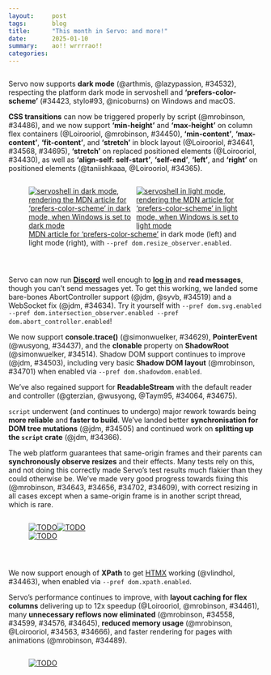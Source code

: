 ```yaml
---
layout:     post
tags:       blog
title:      "This month in Servo: and more!"
date:       2025-01-10
summary:    ao!! wrrrrao!!
categories:
---
```


<div class="_paired_figure">
<div>

Servo now supports **dark mode** (@arthmis, @lazypassion, #34532), respecting the platform dark mode in servoshell and **‘prefers-color-scheme’** (#34423, stylo#93, @nicoburns) on Windows and macOS.

**CSS transitions** can now be triggered properly by script (@mrobinson, #34486), and we now support **‘min-height’** and **‘max-height’** on column flex containers (@Loirooriol, @mrobinson, #34450), **‘min-content’**, **‘max-content’**, **‘fit-content’**, and **‘stretch’** in block layout (@Loirooriol, #34641, #34568, #34695), **‘stretch’** on replaced positioned elements (@Loirooriol, #34430), as well as **‘align-self: self-start’**, **‘self-end’**, **‘left’**, and **‘right’** on positioned elements (@taniishkaaa, @Loirooriol, #34365).
</div>
<figure>
    <div style="display: flex;">
        <a href="{{ '/img/blog/dark-mode-december-2024.png' | url }}"><img src="{{ '/img/blog/dark-mode-december-2024.png' | url }}"
            alt="servoshell in dark mode, rendering the MDN article for ‘prefers-color-scheme’ in dark mode, when Windows is set to dark mode"></a>
        <a href="{{ '/img/blog/light-mode-december-2024.png' | url }}"><img src="{{ '/img/blog/light-mode-december-2024.png' | url }}"
            alt="servoshell in light mode, rendering the MDN article for ‘prefers-color-scheme’ in light mode, when Windows is set to light mode"></a>
    </div>
    <figcaption><a href="https://developer.mozilla.org/en-US/docs/Web/CSS/@media/prefers-color-scheme">MDN article for ‘prefers-color-scheme’</a> in dark mode (left) and light mode (right), with <code>--pref dom.resize_observer.enabled</code>.</figcaption>
</figure>
</div>

<div class="_paired_figure">
<div>

Servo can now run [**Discord**](https://discord.com) well enough to [**log in**](https://discord.com/login) and **read messages**, though you can’t send messages yet.
To get this working, we landed some bare-bones AbortController support (@jdm, @syvb, #34519) and a WebSocket fix (@jdm, #34634).
Try it yourself with `--pref dom.svg.enabled --pref dom.intersection_observer.enabled --pref dom.abort_controller.enabled`!

We now support **console.trace()** (@simonwuelker, #34629), **PointerEvent** (@wusyong, #34437), and the **clonable** property on **ShadowRoot** (@simonwuelker, #34514).
Shadow DOM support continues to improve (@jdm, #34503), including very basic **Shadow DOM layout** (@mrobinson, #34701) when enabled via `--pref dom.shadowdom.enabled`.

We’ve also regained support for **ReadableStream** with the default reader and controller (@gterzian, @wusyong, @Taym95, #34064, #34675).

`script` underwent (and continues to undergo) major rework towards being **more reliable** and **faster to build**.
We’ve landed better **synchronisation for DOM tree mutations** (@jdm, #34505) and continued work on **splitting up the `script` crate** (@jdm, #34366).

The web platform guarantees that same-origin frames and their parents can **synchronously observe resizes** and their effects.
Many tests rely on this, and not doing this correctly made Servo’s test results much flakier than they could otherwise be.
We’ve made very good progress towards fixing this (@mrobinson, #34643, #34656, #34702, #34609), with correct resizing in all cases except when a same-origin frame is in another script thread, which is rare.
</div>
<figure>
    <div style="display: flex;">
        <a href="{{ '/img/blog/discord-login-1-december-2024.png' | url }}"><img src="{{ '/img/blog/discord-login-1-december-2024.png' | url }}"
            alt="TODO"></a>
        <a href="{{ '/img/blog/discord-login-2-december-2024.png' | url }}"><img src="{{ '/img/blog/discord-login-2-december-2024.png' | url }}"
            alt="TODO"></a>
    </div>
    <a href="{{ '/img/blog/discord-small-december-2024.png' | url }}"><img src="{{ '/img/blog/discord-small-december-2024.png' | url }}"
        alt="TODO"></a>
</figure>
</div>

<div class="_paired_figure">
<div>

We now support enough of **XPath** to get [HTMX](https://htmx.org) working (@vlindhol, #34463), when enabled via `--pref dom.xpath.enabled`.

Servo’s performance continues to improve, with **layout caching for flex columns** delivering up to 12x speedup (@Loirooriol, @mrobinson, #34461), many **unnecessary reflows now eliminated** (@mrobinson, #34558, #34599, #34576, #34645), **reduced memory usage** (@mrobinson, @Loirooriol, #34563, #34666), and faster rendering for pages with animations (@mrobinson, #34489).
</div>
<figure>
    <a href="{{ '/img/blog/htmx-december-2024.png' | url }}"><img src="{{ '/img/blog/htmx-december-2024.png' | url }}"
        alt="TODO"></a>
</figure>
</div>

<!--
- donations
    - 2160.66/month opencollective
    - 2169.00/month github
    - 16 donors on thanks.dev
- engine
    - DONE 73    ‘prefers-color-scheme’ (dark mode)
    - DONE 54    CSS transitions can be triggered by script
    - 53    prompt user for credentials
    - DONE 65 69     ReadableStream with default reader and controller
    - DONE 43    console.trace()
    - DONE 39 42 59  ‘min-content’, ‘max-content’, ‘fit-content’ and ‘stretch’ for block layout
    - DONE 77    ‘self-start’, ‘self-end’, ‘left’, and ‘right’ for abspos elements
    - DONE 76 shadow dom impl
        - DONE 27    clonable property on ShadowRoot
        - DONE 68    initial shadow dom layout (--pref dom.shadowdom.enabled)
    - 48    referrerpolicy attribute
    - 30    referrerPolicy property on HTMLIFrameElement
    - DONE 14    xpath --pref dom.xpath.enabled; htmx
    - DONE 34    stub AbortController --pref dom.abort_controller.enabled; discord
    - DONE 72    fixed WebSocket connection error; discord
    - DONE 15    PointerEvent
    - DONE 11 12 13 36  synchronous iframe resizing
    - DONE 16    sync script execution with dom tree mutations
    - DONE 20    ‘min-’ and ‘max-height’ on column flex containers
    - 21    improved layout of flex container with reverse direction
    - DONE 23    ‘stretch’ on replaced abspos
    - 26    --pref threadpools.fallback_worker_num etc
    - 28 31 32 33  initial layout caching for incremental layout
    - 29    fixed `new Request({referrerPolicy: ""})`
    - 38    fixed case insensitivity of CSS ‘attr()’ in HTML
    - 46    fixed navigation from initial about:blank in iframes
    - 57 58     fixed intrinsic contributions of tables and anonymous blocks
    - 71    fixed WebSocket constructor with http or https url
- upgrades
    - 24    stylo 2024-12-04
    - 37 49 50  wgpu 24?
    - 45    SpiderMonkey 128.6
- crashes
    - 70    multiprocess mode
    - 51 52     shutting down
    - 19    unconnected shadow root
- ohos
    - 1     swipe back
- perf
    - DONE 17    flex column caching; 12x improvement
    - DONE 40 41 55 56   fixed reflows so they only happen when needed by HTML event loop
    - DONE 78    faster “update the rendering” with animations
    - DONE 18    reduced memory usage by 260 bytes per InlineItem
    - DONE 61    reduced memory usage in ContainingBlockPaddingAndBorder
    - 2     optimise production-stripped
    - 3     webgpu feature flag
    - 4     tracing no longer enables layout-2013
    - 5     linux-perf job in ci
    - 44    timers without IPC
    - 47    more gl bindings unification
    - DONE 75    more splitting up script crate
- dev
    - 35    fixed devtools with firefox 133
    - 6 7 8 62 63 64    now uses uv
    - 25 66 67  mach python compat
    - 9 10      rust 1.82
    - 22    mach cargo-clippy is now mach clippy
    - 60    dump_js_stack(*mut RawJSContext)
    - 74    preparing to support wpt testdriver.js
    - ci reliability?

>>> 2024-12-01T06:04:14Z
21  https://github.com/servo/servo/pull/34426	(@Loirooriol, #34426)	Fix alignment of abspos child of flexbox with flipped direction (#34426)
https://github.com/servo/servo/pull/34435	(@jdm, #34435)	script: Dirty video element when clearing video frame data. (#34435)
    https://github.com/servo/servo/pull/34432	(@shanehandley, #34432)	Retain the referrer policy when loading an about:blank iframe. (#34432)
>>> 2024-12-02T06:02:17Z
    https://github.com/servo/servo/pull/34427	(@dependabot[bot], @dependabot[bot], #34427)	build(deps): bump tracing-subscriber from 0.3.18 to 0.3.19 (#34427)
1   https://github.com/servo/servo/pull/34433	(@jschwe, #34433)	ohos: Support swiping to go back (#34433)
>>> 2024-12-03T06:05:34Z
20  https://github.com/servo/servo/pull/34450	(@Loirooriol, @mrobinson, #34450)	Obey min and max properties when computing main size of column flex (#34450)
    https://github.com/servo/servo/pull/34459	(@dependabot[bot], @dependabot[bot], #34459)	build(deps): bump libloading from 0.8.5 to 0.8.6 (#34459)
    https://github.com/servo/servo/pull/34457	(@dependabot[bot], @dependabot[bot], #34457)	build(deps): bump mio from 1.0.2 to 1.0.3 (#34457)
    https://github.com/servo/servo/pull/34456	(@dependabot[bot], @dependabot[bot], #34456)	build(deps): bump syn from 2.0.89 to 2.0.90 (#34456)
    https://github.com/servo/servo/pull/34454	(@dependabot[bot], @dependabot[bot], #34454)	build(deps): bump web-sys from 0.3.72 to 0.3.74 (#34454)
    https://github.com/servo/servo/pull/34453	(@dependabot[bot], @dependabot[bot], #34453)	build(deps): bump allocator-api2 from 0.2.20 to 0.2.21 (#34453)
    https://github.com/servo/servo/pull/34452	(@dependabot[bot], @dependabot[bot], #34452)	build(deps): bump js-sys from 0.3.72 to 0.3.74 (#34452)
    https://github.com/servo/servo/pull/34451	(@dependabot[bot], @dependabot[bot], #34451)	build(deps): bump ttf-parser from 0.25.0 to 0.25.1 (#34451)
19  https://github.com/servo/servo/pull/34361	(@simonwuelker, #34361)	Don't register unconnected shadow roots with their owner document (#34361)
    https://github.com/servo/servo/pull/34443	(@Loirooriol, #34443)	Refactor AbsoluteAxisSolver (#34443)
15  https://github.com/servo/servo/pull/34437	(@wusyong, #34437)	script: add PointerEvent (#34437)
2   https://github.com/servo/servo/pull/34340	(@atbrakhi, #34340)	Optimize `production-stripped` (#34340)
    https://github.com/servo/servo/pull/34422	(@jschwe, #34422)	ohos: Improve argument filtering (#34422)
>>> 2024-12-04T06:07:52Z
    https://github.com/servo/servo/pull/34471	(@dependabot[bot], @dependabot[bot], #34471)	build(deps): bump tokio from 1.41.1 to 1.42.0 (#34471)
    https://github.com/servo/servo/pull/34470	(@dependabot[bot], @dependabot[bot], #34470)	build(deps): bump wasm-bindgen-futures from 0.4.45 to 0.4.47 (#34470)
    https://github.com/servo/servo/pull/34469	(@dependabot[bot], @dependabot[bot], #34469)	build(deps): bump xml-rs from 0.8.23 to 0.8.24 (#34469)
17  https://github.com/servo/servo/pull/34461	(@Loirooriol, @mrobinson, #34461)	Improve performance of flex column layouts by caching (#34461)
>>> 2024-12-05T06:02:26Z
    https://github.com/servo/servo/pull/34480	(@nicoburns, #34480)	Move stylo thread pool mutex to servo layout thread crates (#34480)
22  https://github.com/servo/servo/pull/34481	(@nicoburns, #34481)	Rename 'cargo-clippy' mach command to just 'clippy' (#34481)
    https://github.com/servo/servo/pull/34477	(@dependabot[bot], @dependabot[bot], #34477)	build(deps): bump anyhow from 1.0.93 to 1.0.94 (#34477)
    https://github.com/servo/servo/pull/34476	(@dependabot[bot], @dependabot[bot], #34476)	build(deps): bump clap from 4.5.21 to 4.5.22 (#34476)
    https://github.com/servo/servo/pull/34475	(@dependabot[bot], @dependabot[bot], #34475)	build(deps): bump tokio-util from 0.7.12 to 0.7.13 (#34475)
    https://github.com/servo/servo/pull/34467	(@mukilan, #34467)	mach: fix logic to override paths for legacy layout (#34467)
>>> 2024-12-06T06:05:40Z
24  https://github.com/servo/servo/pull/34501	(@Loirooriol, #34501)	Upgrade Stylo to 2024-12-04 (#34501)
25  https://github.com/servo/servo/pull/34490	(@MichaelMcDonnell, #34490)	Check maximum Python version in mach (#34490)
23  https://github.com/servo/servo/pull/34430	(@Loirooriol, #34430)	Fix `stretch` sizes on replaced abspos (#34430)
78  https://github.com/servo/servo/pull/34489	(@mrobinson, #34489)	script: Update animations once per-Document during `update_the_rendering()` (#34489)
3   https://github.com/servo/servo/pull/34444	(@atbrakhi, #34444)	Add `webgpu` feature flag (#34444)
77  https://github.com/servo/servo/pull/34365	(@taniishkaaa, @Loirooriol, #34365)	layout: Add missing support for some alignment keywords on absolutely positioned elements (#34365)
https://github.com/servo/servo/pull/34484	(@jschwe, #34484)	Bump MACOSX_DEPLOYMENT_TARGET to 13.0 (#34484)
    https://github.com/servo/servo/pull/34483	(@servo-wpt-sync, #34483)	Update web-platform-tests to revision b'bf49dde84c5f05613115d6146d109f0ec3900694' (#34483)
>>> 2024-12-07T06:04:53Z
76  https://github.com/servo/servo/pull/34503	(@jdm, #34503)	Make traverse_preorder follow shadow roots (#34503)
4   https://github.com/servo/servo/pull/34515	(@jschwe, #34515)	Fix tracing enabling layout-2013 feature (#34515)
    https://github.com/servo/servo/pull/34512	(@dependabot[bot], @dependabot[bot], #34512)	build(deps): bump tokio-stream from 0.1.16 to 0.1.17 (#34512)
    https://github.com/servo/servo/pull/34511	(@dependabot[bot], @dependabot[bot], #34511)	build(deps): bump clap from 4.5.22 to 4.5.23 (#34511)
    https://github.com/servo/servo/pull/34510	(@dependabot[bot], @dependabot[bot], #34510)	build(deps): bump clap_lex from 0.7.3 to 0.7.4 (#34510)
    https://github.com/servo/servo/pull/34508	(@jschwe, #34508)	Don't trace SystemFontService loop (#34508)
    https://github.com/servo/servo/pull/34485	(@Mikopet, #34485)	tweak mach files a little bit (#34485)
75  https://github.com/servo/servo/pull/34366	(@jdm, #34366)	Create two-phase initialization for generated JS engine bindings (#34366)
5   https://github.com/servo/servo/pull/33261	(@sagudev, @dklassic, #33261)	Add linux-pref job (#33261)
>>> 2024-12-08T06:07:13Z
14  https://github.com/servo/servo/pull/34463	(@vlindhol, #34463)	Add XPath parser/evaluator (#34463)
28  https://github.com/servo/servo/pull/34507	(@mrobinson, #34507)	layout: Add `LayoutBoxBase` and use it for `IndependentFormattingContext` (#34507)
27  https://github.com/servo/servo/pull/34514	(@simonwuelker, #34514)	Implement `ShadowRoot.clonable` attribute (#34514)
    https://github.com/servo/servo/pull/34509	(@dependabot[bot], @dependabot[bot], #34509)	build(deps): bump fdeflate from 0.3.6 to 0.3.7 (#34509)
29  https://github.com/servo/servo/pull/34518	(@shanehandley, #34518)	net: correct handling of the empty string referrer policy when provided in requestInit (#34518)
26  https://github.com/servo/servo/pull/34478	(@jschwe, #34478)	Add prefs to limit threadpool sizes (#34478)
>>> 2024-12-09T06:05:58Z
    https://github.com/servo/servo/pull/34529	(@vlindhol, #34529)	traverse Shadow DOM boundaries when determining element lang (#34529)
30  https://github.com/servo/servo/pull/34526	(@shanehandley, #34526)	Add ReferrerPolicy IDL attribute to iframes (#34526)
    https://github.com/servo/servo/pull/34525	(@servo-wpt-sync, #34525)	Update web-platform-tests to revision b'7b6f075f0ec3c52d92c61fb9f35ce0ec927b17b2' (#34525)
    https://github.com/servo/servo/pull/34524	(@iamlockon, #34524)	script: add `initialize_ui_event` method (#34524)
31  https://github.com/servo/servo/pull/34513	(@mrobinson, #34513)	layout: Add `LayoutBox` to `TableSlotCell` (#34513)
>>> 2024-12-10T06:10:59Z
5   https://github.com/servo/servo/pull/34548	(@mukilan, #34548)	Revert "mach: switch to `uv` for managing python venv (#34504)" (#34548)
    https://github.com/servo/servo/pull/34546	(@dependabot[bot], @dependabot[bot], #34546)	build(deps): bump png from 0.17.14 to 0.17.15 (#34546)
    https://github.com/servo/servo/pull/34545	(@dependabot[bot], @dependabot[bot], #34545)	build(deps): bump chrono from 0.4.38 to 0.4.39 (#34545)
    https://github.com/servo/servo/pull/34543	(@dependabot[bot], @dependabot[bot], #34543)	build(deps): bump cc from 1.2.2 to 1.2.3 (#34543)
    https://github.com/servo/servo/pull/34542	(@dependabot[bot], @dependabot[bot], #34542)	build(deps): bump libc from 0.2.167 to 0.2.168 (#34542)
    https://github.com/servo/servo/pull/34541	(@dependabot[bot], @dependabot[bot], #34541)	build(deps): bump fastrand from 2.2.0 to 2.3.0 (#34541)
    https://github.com/servo/servo/pull/34540	(@dependabot[bot], @dependabot[bot], #34540)	build(deps): bump taffy from 0.6.2 to 0.6.3 (#34540)
    https://github.com/servo/servo/pull/34536	(@jschwe, #34536)	tracing: Trace Constellation blocked duration (#34536)
    https://github.com/servo/servo/pull/34538	(@iamlockon, @wusyong, #34538)	retire deprecated MouseEvent::InitMouseEvent (#34538)
4   https://github.com/servo/servo/pull/34504	(@mukilan, #34504)	mach: switch to `uv` for managing python venv (#34504)
54  https://github.com/servo/servo/pull/34486	(@mrobinson, #34486)	script: Update the rendering when receiving IPC messages instead of just reflowing (#34486)
    https://github.com/servo/servo/pull/34506	(@atbrakhi, #34506)	Reword assert message (#34506)
32  https://github.com/servo/servo/pull/34530	(@mrobinson, #34530)	layout: Have `SameFormattingContextBlock` be a `LayoutBoxBase` (#34530)
>>> 2024-12-12T06:06:01Z
https://github.com/servo/servo/pull/34587	(@nicoburns, #34587)	Deduplicate taffy layout pbm computation (#34587)
33  https://github.com/servo/servo/pull/34586	(@Loirooriol, #34586)	Make sure to cache `inline_content_sizes()` (#34586)
74  https://github.com/servo/servo/pull/34550	(@jdm, #34550)	Allow running testharness/testdriver/reftests in servodriver (#34550)
55  https://github.com/servo/servo/pull/34576	(@mrobinson, #34576)	script: Do not do explicit reflows when handing rAFs (#34576)
    https://github.com/servo/servo/pull/34583	(@dependabot[bot], @dependabot[bot], #34583)	build(deps): bump serde from 1.0.215 to 1.0.216 (#34583)
18  https://github.com/servo/servo/pull/34563	(@mrobinson, @Loirooriol, #34563)	layout: Clean up inline layout data types a bit (#34563)
    https://github.com/servo/servo/pull/34565	(@mrobinson, @Loirooriol, #34565)	layout: Make a new `ContainingBlockSize` type (#34565)
    https://github.com/servo/servo/pull/34552	(@jdm, #34552)	tidy: Update pattern for checking for missing specification links. (#34552)
    https://github.com/servo/servo/pull/34570	(@shanehandley, #34570)	Update response handling in main_fetch (#34570)
40  https://github.com/servo/servo/pull/34558	(@mrobinson, #34558)	script: Remove 'pending reflow' concept and some explicit reflows (#34558)
    https://github.com/servo/servo/pull/34567	(@jdm, #34567)	Iterate PR commits in reverse (oldest->newest) when preparing WPT export. (#34567)
    https://github.com/servo/servo/pull/34577	(@mukilan, #34577)	ci: disable caches on Android CI for testing (#34577)
    https://github.com/servo/servo/pull/34554	(@jdm, #34554)	Rewrite From/TryFrom conversions on generated types to avoid future orphan rule violations (#34554)
https://github.com/servo/servo/pull/34557	(@Loirooriol, #34557)	Don't transfer indefinite `height: stretch` to inline axis (#34557)
https://github.com/servo/servo/pull/34539	(@mrobinson, #34539)	script: Do not prioritize *update-the-rendering* in `ScriptThread` message loop (#34539)
34  https://github.com/servo/servo/pull/34519	(@jdm, @syvb, #34519)	script: Add stub interface for AbortController. (#34519)
>>> 2024-12-13T06:06:41Z
35  https://github.com/servo/servo/pull/34602	(@parasyte, #34602)	Fix devtools timeout with Firefox 133 (#34602)
    https://github.com/servo/servo/pull/34595	(@Loirooriol, #34595)	Distinguish cached `inline_content_sizes()` from uncached ones (#34595)
    https://github.com/servo/servo/pull/34596	(@Loirooriol, #34596)	Fix block size of containing block established by table rows (#34596)
https://github.com/servo/servo/pull/34572	(@d-desiatkin, @Loirooriol, #34572)	layout: Fix ordering of padding, border, and margin in inline BiDi (#34572)
    https://github.com/servo/servo/pull/34585	(@Loirooriol, #34585)	Share more code for non-replaced float-avoiding blocks (#34585)
    https://github.com/servo/servo/pull/34544	(@dependabot[bot], @dependabot[bot], #34544)	build(deps): bump rustix from 0.38.41 to 0.38.42 (#34544)
10  https://github.com/servo/servo/pull/34592	(@jschwe, #34592)	Upgrade Rust to 1.82.0 (#34592)
    https://github.com/servo/servo/pull/34589	(@nicoburns, #34589)	Remove taffy-specific layout caching (#34589)
    https://github.com/servo/servo/pull/34556	(@sagudev, #34556)	Run bencher in try-full (#34556)
https://github.com/servo/servo/pull/34575	(@mrobinson, #34575)	script: Remove `note_rendering_opportunity` and `rendering_opportunity` (#34575)
9   https://github.com/servo/servo/pull/34270	(@mukilan, #34270)	build: upgrade rustc to 1.81.0 (#34270)
73  https://github.com/servo/servo/pull/34532	(@arthmis, @lazypassion, #34532)	Add embedder event for preferred color scheme and respond to it in the LayoutThread (#34532)
https://github.com/servo/servo/pull/34584	(@jschwe, #34584)	android: Fix flinging downwards  (#34584)
>>> 2024-12-14T06:04:56Z
    https://github.com/servo/servo/pull/34617	(@webbeef, #34617)	Allow a null principal to subsumes others when appropriate (#34617)
    https://github.com/servo/servo/pull/34588	(@jdm, #34588)	Replace unsafe uses of HandleValueArray. (#34588)
36  https://github.com/servo/servo/pull/34609	(@mrobinson, #34609)	layout: Send back layout results directly and remove channels (#34609)
37  https://github.com/servo/servo/pull/34607	(@sagudev, #34607)	Update wgpu to trunk (#34607)
    https://github.com/servo/servo/pull/34611	(@dependabot[bot], @dependabot[bot], #34611)	build(deps): bump cc from 1.2.3 to 1.2.4 (#34611)
    https://github.com/servo/servo/pull/34610	(@dependabot[bot], @dependabot[bot], #34610)	build(deps): bump semver from 1.0.23 to 1.0.24 (#34610)
38  https://github.com/servo/servo/pull/34574	(@stevennovaryo, #34574)	layout: Fix CSS `attr()` function case sensitivity matching (#34574)
https://github.com/servo/servo/pull/34608	(@Loirooriol, #34608)	Use inline-start/inline-end instead of left/right terminology for floats (#34608)
https://github.com/servo/servo/pull/34606	(@willypuzzle, #34606)	Add CanGc argument to reflect_dom_object  (#34606)
41  https://github.com/servo/servo/pull/34599	(@mrobinson, #34599)	script: No longer do explicit reflows for display (#34599)
    https://github.com/servo/servo/pull/34447	(@mrobinson, #34447)	tidy: Use more `cargo-deny` features (#34447)
>>> 2024-12-15T06:06:42Z
    https://github.com/servo/servo/pull/34622	(@servo-wpt-sync, #34622)	Update web-platform-tests to revision b'38623a53d6598cb7aab4be8a810102b352a652df' (#34622)
    https://github.com/servo/servo/pull/34619	(@mukilan, #34619)	ci: add retries and caching for `gradle` installation (#34619)
    https://github.com/servo/servo/pull/34618	(@webbeef, #34618)	Set a Rust edition for blurmac (#34618)
>>> 2024-12-16T06:06:45Z
>>> 2024-12-17T06:05:35Z
    https://github.com/servo/servo/pull/34659	(@Narfinger, #34659)	Update deprecated use of PanicInfo to PanicHookInfo (#34659)
    https://github.com/servo/servo/pull/34650	(@dependabot[bot], @dependabot[bot], #34650)	build(deps): bump colored from 2.1.0 to 2.2.0 (#34650)
49  https://github.com/servo/servo/pull/34646	(@sagudev, #34646)	Update wgpu to better handle optional attachment load/store ops (#34646)
39  https://github.com/servo/servo/pull/34641	(@Loirooriol, #34641)	Complete implementation of keyword sizes for block layout (#34641)
    https://github.com/servo/servo/pull/34654	(@dependabot[bot], @dependabot[bot], #34654)	build(deps): bump cc from 1.2.3 to 1.2.4 (#34654)
    https://github.com/servo/servo/pull/34653	(@dependabot[bot], @dependabot[bot], #34653)	build(deps): bump crossbeam-deque from 0.8.5 to 0.8.6 (#34653)
    https://github.com/servo/servo/pull/34652	(@dependabot[bot], @dependabot[bot], #34652)	build(deps): bump semver from 1.0.23 to 1.0.24 (#34652)
    https://github.com/servo/servo/pull/34649	(@dependabot[bot], @dependabot[bot], #34649)	build(deps): bump crossbeam-utils from 0.8.20 to 0.8.21 (#34649)
    https://github.com/servo/servo/pull/34648	(@dependabot[bot], @dependabot[bot], #34648)	build(deps): bump crossbeam-channel from 0.5.13 to 0.5.14 (#34648)
    https://github.com/servo/servo/pull/34626	(@mrobinson, #34626)	wpt: Fix flakiness in `vh_not_refreshing_on_chrome.html` (#34626)
11  https://github.com/servo/servo/pull/34643	(@mrobinson, #34643)	script: Manage `<iframe>` sizes in `Window` (#34643)
42  https://github.com/servo/servo/pull/34568	(@Loirooriol, #34568)	Partial implementation of keyword sizes for block layout (#34568)
    https://github.com/servo/servo/pull/34640	(@mukilan, #34640)	ci: fix wpt export job (#34640)
6   https://github.com/servo/servo/pull/34632	(@mukilan, #34632)	mach: adopt `uv` and avoid system python (#34632)
    https://github.com/servo/servo/pull/34562	(@jschwe, #34562)	Bump bindgen to 0.71.1 (#34562)
72  https://github.com/servo/servo/pull/34634	(@jdm, #34634)	websocket: Revert use of h2 in websocket ALPN. (#34634)
>>> 2024-12-20T13:15:33Z
warning: not reachable from default branch: 61bfd2f8b3f17fa988830447f169b97fd87c624c
    https://github.com/servo/servo/pull/ci: explictly install Clang 14 on Linux runners	(#ci: explictly install Clang 14 on Linux runners, @mukilan)	ci: explictly install Clang 14 on Linux runners
67  https://github.com/servo/servo/pull/34712	(@mukilan, #34712)	mach: recreate .venv when .python-version changes (#34712)
68  https://github.com/servo/servo/pull/34701	(@mrobinson, #34701)	layout: Lay out Shadow DOM elements (#34701)
66  https://github.com/servo/servo/pull/34707	(@sagudev, #34707)	Set python version to 3.11 (#34707)
    https://github.com/servo/servo/pull/34704	(@dependabot[bot], @dependabot[bot], #34704)	build(deps): bump libc from 0.2.168 to 0.2.169 (#34704)
    https://github.com/servo/servo/pull/34705	(@dependabot[bot], @dependabot[bot], #34705)	build(deps): bump truetype from 0.47.6 to 0.47.7 (#34705)
    https://github.com/servo/servo/pull/34703	(@dependabot[bot], @dependabot[bot], #34703)	build(deps): bump cc from 1.2.4 to 1.2.5 (#34703)
69  https://github.com/servo/servo/pull/34675	(@gterzian, #34675)	Remove the need for crow allow unrooted lints in the queuing and de-queuing of values from default stream controllers (#34675)
    https://github.com/servo/servo/pull/34638	(@wusyong, #34638)	chore: remove deprecated winit method (#34638)
64  https://github.com/servo/servo/pull/34693	(@Loirooriol, #34693)	Reapply "Fix mozjs build on Windows (#34680)" (#34693)
    https://github.com/servo/servo/pull/34671	(@Loirooriol, #34671)	Refactor box size computation (#34671)
43  https://github.com/servo/servo/pull/34629	(@simonwuelker, #34629)	Implement `console.trace` (#34629)
    https://github.com/servo/servo/pull/34694	(@simonwuelker, #34694)	Save http response reason instead of inferring it from status code (#34694)
    https://github.com/servo/servo/pull/34687	(@dependabot[bot], @dependabot[bot], #34687)	build(deps): bump miniz_oxide from 0.8.0 to 0.8.2 (#34687)
https://github.com/servo/servo/pull/34672	(@Loirooriol, #34672)	layout: Never stretch indefinite intrinsic keywords other than `auto` (#34672)
    https://github.com/servo/servo/pull/34692	(@jschwe, #34692)	Disable sccache in CI (#34692)
63  https://github.com/servo/servo/pull/34680	(@Loirooriol, #34680)	Revert "Fix mozjs build on Windows (#34680)"
62  https://github.com/servo/servo/pull/34680	(@delan, #34680)	Fix mozjs build on Windows (#34680)
    https://github.com/servo/servo/pull/34681	(@shanehandley, #34681)	Replace HistoryEntryReplacement with NavigationHistoryBehavior from the navigation API (#34681)
    https://github.com/servo/servo/pull/34682	(@jschwe, #34682)	CI: simplify self-hosted check (#34682)
    https://github.com/servo/servo/pull/34678	(@jschwe, #34678)	Fix compilation with --no-default-features (#34678)
    https://github.com/servo/servo/pull/34684	(@mukilan, #34684)	ci: purge MacOS specific caches (#34684)
    https://github.com/servo/servo/pull/34667	(@mrobinson, #34667)	script: Expose a constructor on `HTMLCollection` that takes a static function (#34667)
    https://github.com/servo/servo/pull/34673	(@mukilan, #34673)	ci: increment SCCACHE_GHA_VERSION to purge caches (#34673)
    https://github.com/servo/servo/pull/34658	(@willypuzzle, #34658)	modified Promise::new_resolved/new_rejected signature (#34658)
65  https://github.com/servo/servo/pull/34064	(@gterzian, @wusyong, @Taym95, #34064)	Dom: Re-implement `ReadableStream` Part 1 : Default `Reader` and `Controller` (#34064)
61  https://github.com/servo/servo/pull/34666	(@Loirooriol, #34666)	Shrink ContainingBlockPaddingAndBorder (#34666)
    https://github.com/servo/servo/pull/34670	(@sagudev, #34670)	Set CCACHE only for github hosted runner (#34670)
    https://github.com/servo/servo/pull/34668	(@dependabot[bot], @dependabot[bot], #34668)	build(deps): bump unicode-bidi from 0.3.17 to 0.3.18 (#34668)
    https://github.com/servo/servo/pull/34647	(@dependabot[bot], @dependabot[bot], @mukilan, #34647)	build(deps): bump the egui-related group with 6 updates (#34647)
    https://github.com/servo/servo/pull/34663	(@mrobinson, #34663)	tidy: Make the tidy tests pass tidy (#34663)
12  https://github.com/servo/servo/pull/34656	(@mrobinson, #34656)	layout: Allow same `ScriptThread` `<iframe>`s to be resized synchronously (#34656)
70  https://github.com/servo/servo/pull/34661	(@mukilan, #34661)	libservo: update stylo preferences in multiprocess mode. (#34661)
56  https://github.com/servo/servo/pull/34645	(@mrobinson, #34645)	script: Fix assertion verifying that reflow isn't necessary after reflow (#34645)
    https://github.com/servo/servo/pull/34631	(@sagudev, #34631)	webgpu: Fix HTML event loop integration (#34631)
>>> 2024-12-21T06:10:08Z
    https://github.com/servo/servo/pull/34723	(@dependabot[bot], @dependabot[bot], @jdm, #34723)	build(deps): bump content-security-policy from 0.5.2 to 0.5.3 (#34723)
    https://github.com/servo/servo/pull/34718	(@mukilan, #34718)	ci: explictly install Clang 14 on Linux runners (#34718)
    https://github.com/servo/servo/pull/34724	(@dependabot[bot], @dependabot[bot], #34724)	build(deps): bump png from 0.17.15 to 0.17.16 (#34724)
    https://github.com/servo/servo/pull/34722	(@dependabot[bot], @dependabot[bot], #34722)	build(deps): bump env_filter from 0.1.2 to 0.1.3 (#34722)
47  https://github.com/servo/servo/pull/34716	(@jschwe, #34716)	servoshell: Remove duplicate egl bindings on android/ohos (#34716)
57  https://github.com/servo/servo/pull/34696	(@Loirooriol, #34696)	layout: Fix intrinsic contributions of tables (#34696)
    https://github.com/servo/servo/pull/34715	(@jdm, #34715)	compositing: Invert check for webxr when determining animation status. (#34715)
13  https://github.com/servo/servo/pull/34702	(@mrobinson, #34702)	script: Cache the `<iframe>` list per-Document (#34702)
>>> 2024-12-22T06:04:12Z
    https://github.com/servo/servo/pull/34733	(@servo-wpt-sync, #34733)	Update web-platform-tests to revision b'979291d49c1a8e3d811df117d9e6b5d399a6deb2' (#34733)
    https://github.com/servo/servo/pull/34732	(@sagudev, #34732)	ci: Do not run bencher in MQ (#34732)
    https://github.com/servo/servo/pull/34729	(@sagudev, #34729)	chore: Update mozjs to version without streams (#34729)
    https://github.com/servo/servo/pull/34706	(@dependabot[bot], @dependabot[bot], @jdm, #34706)	build(deps): bump gpu-descriptor from 0.3.0 to 0.3.1 (#34706)
50  https://github.com/servo/servo/pull/34721	(@sagudev, #34721)	Update wgpu for supporting TextureView.usage (#34721)
>>> 2024-12-23T06:03:24Z
    https://github.com/servo/servo/pull/34737	(@wulanseruniati, #34737)	Optimize mutex usage in fetch by locking once and using scoped MutexGuard (#34737)
71  https://github.com/servo/servo/pull/34735	(@longvatrong111, #34735)	Convert http&https to ws&wss in websocket constructor (#34735)
48  https://github.com/servo/servo/pull/34736	(@shanehandley, #34736)	Implement referrerpolicy attribute on remaining elements (#34736)
58  https://github.com/servo/servo/pull/34719	(@Loirooriol, #34719)	layout: Fix intrinsic contributions of anonymous blocks (#34719)
>>> 2024-12-24T06:04:56Z
    https://github.com/servo/servo/pull/34760	(@dependabot[bot], @dependabot[bot], #34760)	build(deps): bump base64 from 0.21.7 to 0.22.1 (#34760)
    https://github.com/servo/servo/pull/34759	(@dependabot[bot], @dependabot[bot], #34759)	build(deps): bump truetype from 0.47.7 to 0.47.8 (#34759)
    https://github.com/servo/servo/pull/34761	(@dependabot[bot], @dependabot[bot], #34761)	build(deps): bump anyhow from 1.0.94 to 1.0.95 (#34761)
    https://github.com/servo/servo/pull/34758	(@dependabot[bot], @dependabot[bot], #34758)	build(deps): bump serde_json from 1.0.133 to 1.0.134 (#34758)
    https://github.com/servo/servo/pull/34757	(@dependabot[bot], @dependabot[bot], #34757)	build(deps): bump object from 0.36.5 to 0.36.7 (#34757)
    https://github.com/servo/servo/pull/34756	(@dependabot[bot], @dependabot[bot], #34756)	build(deps): bump syn from 2.0.90 to 2.0.91 (#34756)
    https://github.com/servo/servo/pull/34753	(@dependabot[bot], @dependabot[bot], #34753)	build(deps): bump winit from 0.30.5 to 0.30.7 (#34753)
    https://github.com/servo/servo/pull/34755	(@dependabot[bot], @dependabot[bot], #34755)	build(deps): bump bytemuck_derive from 1.8.0 to 1.8.1 (#34755)
    https://github.com/servo/servo/pull/34754	(@dependabot[bot], @dependabot[bot], #34754)	build(deps): bump typeface from 0.4.2 to 0.4.3 (#34754)
    https://github.com/servo/servo/pull/34725	(@Loirooriol, #34725)	layout: Pass the right containing block to `find_block_margin_collapsing_with_parent_from_slice()` (#34725)
    https://github.com/servo/servo/pull/34765	(@jschwe, #34765)	Whitelist RUSTSEC-2024-0429 to fix CI (#34765)
59  https://github.com/servo/servo/pull/34695	(@Loirooriol, #34695)	layout: Implement keyword sizes for block layout heuristics (#34695)
>>> 2024-12-25T06:04:47Z
    https://github.com/servo/servo/pull/34775	(@dependabot[bot], @dependabot[bot], #34775)	build(deps): bump unicase from 2.8.0 to 2.8.1 (#34775)
    https://github.com/servo/servo/pull/34774	(@dependabot[bot], @dependabot[bot], #34774)	build(deps): bump taffy from 0.7.0 to 0.7.1 (#34774)
    https://github.com/servo/servo/pull/34742	(@willypuzzle, #34742)	Clone node on a shadow root should always throw an error (#34742)
45  https://github.com/servo/servo/pull/34772	(@sagudev, #34772)	Update mozjs to include SM 128.6 (#34772)
44  https://github.com/servo/servo/pull/34581	(@mrobinson, #34581)	script: Make timers per-process (#34581)
51  https://github.com/servo/servo/pull/34752	(@wusyong, #34752)	fix(wayland): segfault because of double free surfaces (#34752)
    https://github.com/servo/servo/pull/34749	(@stevennovaryo, #34749)	Add check for valid custom element name in element::attach_shadow (#34749)
    https://github.com/servo/servo/pull/34762	(@dependabot[bot], @dependabot[bot], #34762)	build(deps): bump bytemuck from 1.20.0 to 1.21.0 (#34762)
>>> 2024-12-26T06:00:09Z
    https://github.com/servo/servo/pull/34776	(@mrobinson, #34776)	script: Refactor channels in `ScriptThread` into receivers and senders (#34776)
>>> 2024-12-27T06:00:05Z
46  https://github.com/servo/servo/pull/34747	(@shanehandley, #34747)	Use spec-aligned process for resolving history handling during navigation (#34747)
    https://github.com/servo/servo/pull/34779	(@dependabot[bot], @dependabot[bot], #34779)	build(deps): bump quote from 1.0.37 to 1.0.38 (#34779)
52  https://github.com/servo/servo/pull/34769	(@jdm, @sagudev, #34769)	script: Handle null contexts better during JS runtime shutdown. (#34769)
16  https://github.com/servo/servo/pull/34505	(@jdm, #34505)	Don't run scripts while DOM tree is undergoing mutations (#34505)
    https://github.com/servo/servo/pull/34194	(@jdm, #34194)	Ensure ConsumeBodyPromiseHandler values are always rooted (#34194)
>>> 2024-12-28T05:59:19Z
    https://github.com/servo/servo/pull/34783	(@dependabot[bot], @dependabot[bot], #34783)	build(deps): bump rustversion from 1.0.18 to 1.0.19 (#34783)
    https://github.com/servo/servo/pull/34782	(@dependabot[bot], @dependabot[bot], #34782)	build(deps): bump cc from 1.2.5 to 1.2.6 (#34782)
    https://github.com/servo/servo/pull/34781	(@dependabot[bot], @dependabot[bot], #34781)	build(deps): bump syn from 2.0.91 to 2.0.92 (#34781)
>>> 2024-12-29T05:59:37Z
53  https://github.com/servo/servo/pull/34620	(@arthmis, @lazypassion, #34620)	Prompt user for credentials when http request needs it (#34620)
>>> 2024-12-30T06:04:39Z
https://github.com/servo/servo/pull/34792	(@webbeef, #34792)	Split StructuredCloneHolder into Reader and Writer structs (#34792)
60  https://github.com/servo/servo/pull/34791	(@jdm, #34791)	script: Add gdb/lldb helper to see the current JS stack. (#34791)
    https://github.com/servo/servo/pull/34786	(@mrobinson, #34786)	Correct a variety of documentation issues (#34786)
    https://github.com/servo/servo/pull/34789	(@servo-wpt-sync, @sagudev, #34789)	Sync WPT with upstream (29-12-2024) (#34789)
>>> 2024-12-31T06:04:42Z
    https://github.com/servo/servo/pull/34802	(@dependabot[bot], @dependabot[bot], #34802)	build(deps): bump glob from 0.3.1 to 0.3.2 (#34802)
    https://github.com/servo/servo/pull/34799	(@dependabot[bot], @dependabot[bot], #34799)	build(deps): bump serde from 1.0.216 to 1.0.217 (#34799)
>>> 2025-01-01T06:06:19Z
-->

<style>
    /* guaranteed minimum width for first paragraph after a float */
    ._floatmin {
        display: block;
        width: 13em;
        overflow: hidden;
    }
    ._clear {
        clear: both;
    }
    ._clearl {
        clear: left;
    }
    ._clearr {
        clear: right;
    }
    ._none {
        display: none;
    }
    ._fig:not(#specificity) {
        width: 33em;
        max-width: 100%;
        margin: 1em auto;
    }
    ._fig > ._flex,
    ._figl > ._flex,
    ._figr > ._flex {
        display: flex;
    }
    ._fig table {
        text-align: initial;
    }
    ._fig figcaption._notes {
        text-align: left;
        width: max-content;
        max-width: 100%;
    }
    ._figl:not(#specificity),
    ._figr:not(#specificity) {
        margin: 0 1em 1em;
    }
    ._figl {
        float: left;
        max-width: 100%;
    }
    ._figr {
        float: right;
        max-width: 100%;
    }
    ._figl > figcaption,
    ._figr > figcaption,
    ._figl > iframe,
    ._figr > iframe,
    ._figl > video,
    ._figr > video,
    ._figl > a > img,
    ._figr > a > img,
    ._figl > ._flex,
    ._figr > ._flex {
        width: 21em;
        max-width: 100%;
    }
    ._paired_figure {
        display: flex;
        flex-flow: row wrap;
        margin-bottom: 2em;
    }
    ._paired_figure > div {
        flex: 1 1 20em;
        margin-bottom: 1em;
    }
    ._paired_figure > figure:not(#specificity) {
        flex: 0 1 33em;
        margin-top: 0;
    }
    ._runin {
        margin-bottom: 1em;
    }
    ._runin > p,
    ._runin > h2 {
        display: inline;
    }
    ._correction {
        max-width: 33em;
        margin: 1em auto;
        border-bottom: 1px solid;
        padding-bottom: 1em;
    }
    ._note {
        margin: 1em 1em;
        border-left: 1px solid;
        padding-left: 1em;
        opacity: 0.75;
    }
</style>
